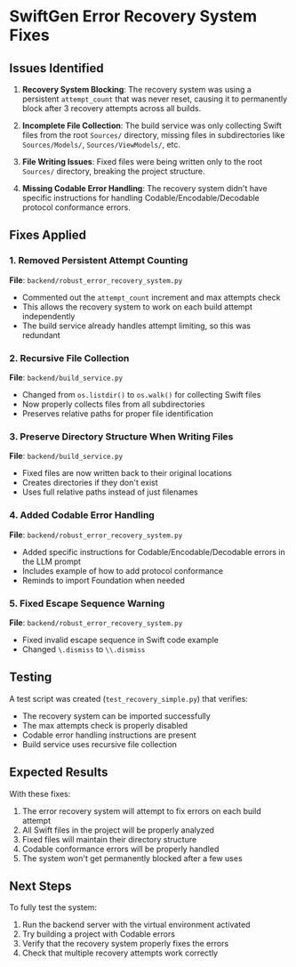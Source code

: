 # SwiftGen Error Recovery System Fixes

## Issues Identified

1. **Recovery System Blocking**: The recovery system was using a persistent `attempt_count` that was never reset, causing it to permanently block after 3 recovery attempts across all builds.

2. **Incomplete File Collection**: The build service was only collecting Swift files from the root `Sources/` directory, missing files in subdirectories like `Sources/Models/`, `Sources/ViewModels/`, etc.

3. **File Writing Issues**: Fixed files were being written only to the root `Sources/` directory, breaking the project structure.

4. **Missing Codable Error Handling**: The recovery system didn't have specific instructions for handling Codable/Encodable/Decodable protocol conformance errors.

## Fixes Applied

### 1. Removed Persistent Attempt Counting
**File**: `backend/robust_error_recovery_system.py`
- Commented out the `attempt_count` increment and max attempts check
- This allows the recovery system to work on each build attempt independently
- The build service already handles attempt limiting, so this was redundant

### 2. Recursive File Collection
**File**: `backend/build_service.py`
- Changed from `os.listdir()` to `os.walk()` for collecting Swift files
- Now properly collects files from all subdirectories
- Preserves relative paths for proper file identification

### 3. Preserve Directory Structure When Writing Files
**File**: `backend/build_service.py`
- Fixed files are now written back to their original locations
- Creates directories if they don't exist
- Uses full relative paths instead of just filenames

### 4. Added Codable Error Handling
**File**: `backend/robust_error_recovery_system.py`
- Added specific instructions for Codable/Encodable/Decodable errors in the LLM prompt
- Includes example of how to add protocol conformance
- Reminds to import Foundation when needed

### 5. Fixed Escape Sequence Warning
**File**: `backend/robust_error_recovery_system.py`
- Fixed invalid escape sequence in Swift code example
- Changed `\.dismiss` to `\\.dismiss`

## Testing

A test script was created (`test_recovery_simple.py`) that verifies:
- The recovery system can be imported successfully
- The max attempts check is properly disabled
- Codable error handling instructions are present
- Build service uses recursive file collection

## Expected Results

With these fixes:
1. The error recovery system will attempt to fix errors on each build attempt
2. All Swift files in the project will be properly analyzed
3. Fixed files will maintain their directory structure
4. Codable conformance errors will be properly handled
5. The system won't get permanently blocked after a few uses

## Next Steps

To fully test the system:
1. Run the backend server with the virtual environment activated
2. Try building a project with Codable errors
3. Verify that the recovery system properly fixes the errors
4. Check that multiple recovery attempts work correctly